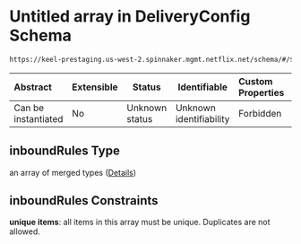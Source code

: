 # Untitled array in DeliveryConfig Schema

```txt
https://keel-prestaging.us-west-2.spinnaker.mgmt.netflix.net/schema/#/$defs/SecurityGroupSpec/properties/inboundRules
```




| Abstract            | Extensible | Status         | Identifiable            | Custom Properties | Additional Properties | Access Restrictions | Defined In                                                    |
| :------------------ | ---------- | -------------- | ----------------------- | :---------------- | --------------------- | ------------------- | ------------------------------------------------------------- |
| Can be instantiated | No         | Unknown status | Unknown identifiability | Forbidden         | Allowed               | none                | [keel.schema.json\*](keel.schema.json "open original schema") |

## inboundRules Type

an array of merged types ([Details](keel-defs-securitygrouprule.md))

## inboundRules Constraints

**unique items**: all items in this array must be unique. Duplicates are not allowed.
